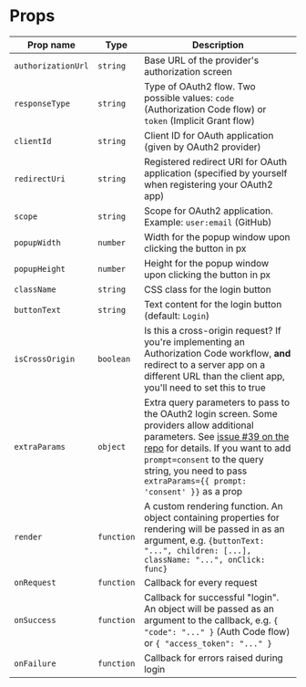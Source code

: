 # Props

| Prop name          | Type       | Description                                                                                                   |
| ------------------ | ---------- | ------------------------------------------------------------------------------------------------------------- |
| `authorizationUrl` | `string`   | Base URL of the provider's authorization screen                                                               |
| `responseType`     | `string`   | Type of OAuth2 flow. Two possible values: `code` (Authorization Code flow) or `token` (Implicit Grant flow)   |
| `clientId`         | `string`   | Client ID for OAuth application (given by OAuth2 provider)                                                    |
| `redirectUri`      | `string`   | Registered redirect URI for OAuth application (specified by yourself when registering your OAuth2 app)        |
| `scope`            | `string`   | Scope for OAuth2 application. Example: `user:email` (GitHub)                                                  |
| `popupWidth`       | `number`   | Width for the popup window upon clicking the button in px                                                     |
| `popupHeight`      | `number`   | Height for the popup window upon clicking the button in px                                                    |
| `className`        | `string`   | CSS class for the login button                                                                                |
| `buttonText`       | `string`   | Text content for the login button (default: `Login`)                                                          |
| `isCrossOrigin`    | `boolean`  | Is this a cross-origin request? If you're implementing an Authorization Code workflow, **and** redirect to a server app on a different URL than the client app, you'll need to set this to true |
| `extraParams`      | `object`   | Extra query parameters to pass to the OAuth2 login screen. Some providers allow additional parameters. See [issue #39 on the repo](https://github.com/bhubr/react-simple-oauth2-login/issues/39) for details. If you want to add `prompt=consent` to the query string, you need to pass `extraParams={{ prompt: 'consent' }}` as a prop |
| `render`           | `function` | A custom rendering function. An object containing properties for rendering will be passed in as an argument, e.g. `{buttonText: "...", children: [...], className: "...", onClick: func}` |
| `onRequest`        | `function` | Callback for every request                                                                                    |
| `onSuccess`        | `function` | Callback for successful "login". An object will be passed as an argument to the callback, e.g. `{ "code": "..." }` (Auth Code flow) or `{ "access_token": "..." }` |
| `onFailure`        | `function` | Callback for errors raised during login                                                                       |
